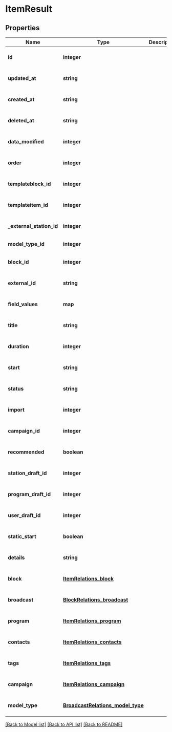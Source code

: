 # ItemResult

## Properties
Name | Type | Description | Notes
------------ | ------------- | ------------- | -------------
**id** | **integer** |  | [optional] [default to null]
**updated_at** | **string** |  | [optional] [default to null]
**created_at** | **string** |  | [optional] [default to null]
**deleted_at** | **string** |  | [optional] [default to null]
**data_modified** | **integer** |  | [optional] [default to null]
**order** | **integer** |  | [optional] [default to null]
**templateblock_id** | **integer** |  | [optional] [default to null]
**templateitem_id** | **integer** |  | [optional] [default to null]
**_external_station_id** | **integer** |  | [optional] [default to null]
**model_type_id** | **integer** |  | [default to null]
**block_id** | **integer** |  | [optional] [default to null]
**external_id** | **string** |  | [optional] [default to null]
**field_values** | **map** |  | [optional] [default to null]
**title** | **string** |  | [optional] [default to null]
**duration** | **integer** |  | [optional] [default to null]
**start** | **string** |  | [optional] [default to null]
**status** | **string** |  | [optional] [default to null]
**import** | **integer** |  | [optional] [default to null]
**campaign_id** | **integer** |  | [optional] [default to null]
**recommended** | **boolean** |  | [optional] [default to null]
**station_draft_id** | **integer** |  | [optional] [default to null]
**program_draft_id** | **integer** |  | [optional] [default to null]
**user_draft_id** | **integer** |  | [optional] [default to null]
**static_start** | **boolean** |  | [optional] [default to null]
**details** | **string** |  | [optional] [default to null]
**block** | [**ItemRelations_block**](ItemRelations_block.md) |  | [optional] [default to null]
**broadcast** | [**BlockRelations_broadcast**](BlockRelations_broadcast.md) |  | [optional] [default to null]
**program** | [**ItemRelations_program**](ItemRelations_program.md) |  | [optional] [default to null]
**contacts** | [**ItemRelations_contacts**](ItemRelations_contacts.md) |  | [optional] [default to null]
**tags** | [**ItemRelations_tags**](ItemRelations_tags.md) |  | [optional] [default to null]
**campaign** | [**ItemRelations_campaign**](ItemRelations_campaign.md) |  | [optional] [default to null]
**model_type** | [**BroadcastRelations_model_type**](BroadcastRelations_model_type.md) |  | [optional] [default to null]

[[Back to Model list]](../README.md#documentation-for-models) [[Back to API list]](../README.md#documentation-for-api-endpoints) [[Back to README]](../README.md)



